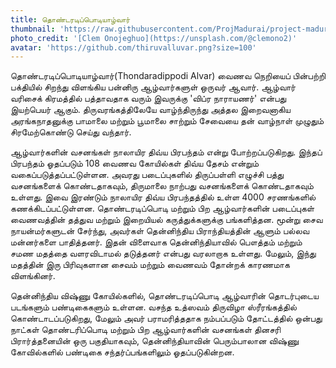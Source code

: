 ```yaml
---
title: தொண்டரடிப்பொடியாழ்வார்
thumbnail: 'https://raw.githubusercontent.com/ProjMadurai/project-madurai-website/main/site/static/images/Man_icon.svg'
photo_credit: '[Clem Onojeghuo](https://unsplash.com/@clemono2)'
avatar: 'https://github.com/thiruvalluvar.png?size=100'
---
```



தொண்டரடிப்பொடியாழ்வார்(Thondaradippodi Alvar) வைணவ நெறியைப் பின்பற்றி பக்தியில் சிறந்து விளங்கிய பன்னிரு ஆழ்வார்களுள் ஒருவர் ஆவார். ஆழ்வார் வரிசைக் கிரமத்தில் பத்தாவதாக வரும் இவருக்கு 'விப்ர நாராயணர்' என்பது இயற்பெயர் ஆகும். திருவரங்கத்திலேயே வாழ்ந்திருந்து அத்தல இறைவனாகிய அரங்கநாதனுக்கு பாமாலை மற்றும் பூமாலை சாற்றும் சேவையை தன் வாழ்நாள் முழுதும் சிரமேற்கொண்டு செய்து வந்தார்.

ஆழ்வார்களின் வசனங்கள் நாலாயிர திவ்ய பிரபந்தம் என்று போற்றப்படுகிறது. இந்தப் பிரபந்தம் ஓதப்படும் 108 வைணவ கோயில்கள் திவ்ய தேசம் என்றும் வகைப்படுத்தப்பட்டுள்ளன. அவரது படைப்புகளில் திருப்பள்ளி எழுச்சி பத்து வசனங்களைக் கொண்டதாகவும், திருமாலை நாற்பது வசனங்களைக் கொண்டதாகவும் உள்ளது. இவை இரண்டும் நாலாயிர திவ்ய பிரபந்தத்தில் உள்ள 4000 சரணங்களில் கணக்கிடப்பட்டுள்ளன. தொண்டரடிப்பொடி மற்றும் பிற ஆழ்வார்களின் படைப்புகள் வைணவத்தின் தத்துவ மற்றும் இறையியல் கருத்துக்களுக்கு பங்களித்தன. மூன்று சைவ நாயன்மர்களுடன் சேர்ந்து, அவர்கள் தென்னிந்திய பிராந்தியத்தின் ஆளும் பல்லவ மன்னர்களை பாதித்தனர். இதன் விளைவாக தென்னிந்தியாவில் பௌத்தம் மற்றும் சமண மதத்தை வளரவிடாமல் தடுத்தனர் என்பது வரலாறாக உள்ளது. மேலும், இந்து மதத்தின் இரு பிரிவுகளான சைவம் மற்றும் வைணவம் தோன்றக் காரணமாக விளங்கினர்.

தென்னிந்திய விஷ்ணு கோயில்களில், தொண்டரடிப்பொடி ஆழ்வாரின் தொடர்புடைய படங்களும் பண்டிகைகளும் உள்ளன. வசந்த உத்ஸவம் திருவிழா ஸ்ரீரங்கத்தில் கொண்டாடப்படுகிறது, மேலும் அவர் பராமரித்ததாக நம்பப்படும் தோட்டத்தில் ஒன்பது நாட்கள் தொண்டரிப்பொடி மற்றும் பிற ஆழ்வார்களின் வசனங்கள் தினசரி பிரார்த்தனையின் ஒரு பகுதியாகவும், தென்னிந்தியாவின் பெரும்பாலான விஷ்ணு கோவில்களில் பண்டிகை சந்தர்ப்பங்களிலும் ஓதப்படுகின்றன.
